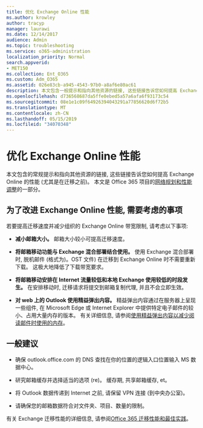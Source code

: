 ```yaml
---
title: 优化 Exchange Online 性能
ms.author: krowley
author: tracyp
manager: laurawi
ms.date: 12/14/2017
audience: Admin
ms.topic: troubleshooting
ms.service: o365-administration
localization_priority: Normal
search.appverid:
- MET150
ms.collection: Ent_O365
ms.custom: Adm_O365
ms.assetid: 026e83cb-a945-4543-97b0-a8af6e80ac61
description: 本文包含一般提示和指向其他资源的链接, 这些链接告诉您如何提高 Exchange Online 的性能。
ms.openlocfilehash: d736568687da5ffe0ebed5a57a6afa6f93173c54
ms.sourcegitcommit: 08e1e1c09f64926394043291a77856620d6f72b5
ms.translationtype: MT
ms.contentlocale: zh-CN
ms.lasthandoff: 05/15/2019
ms.locfileid: "34070348"
---
```

# <a name="tune-exchange-online-performance"></a>优化 Exchange Online 性能

本文包含的常规提示和指向其他资源的链接, 这些链接告诉您如何提高 Exchange Online 的性能 (尤其是在迁移之前)。 本文是 Office 365 项目的[网络规划和性能调整](https://aka.ms/tune)的一部分。
   
## <a name="things-to-consider-in-order-to-improve-exchange-online-performance"></a>为了改进 Exchange Online 性能, 需要考虑的事项

若要提高迁移速度并减少组织的 Exchange Online 带宽限制, 请考虑以下事项:
  
- **减小邮箱大小。** 邮箱大小较小可提高迁移速度。 
    
- **将邮箱移动功能与 Exchange 混合部署结合使用。** 使用 Exchange 混合部署时, 脱机邮件 (格式为)。OST 文件) 在迁移到 Exchange Online 时不需要重新下载。 这极大地降低了下载带宽要求。 
    
- **将邮箱移动安排在 Internet 流量较低和本地 Exchange 使用较低的时段发生。** 在安排移动时, 迁移请求将提交到邮箱复制代理, 并且不会立即生效。 
    
- **对 web 上的 Outlook 使用精益弹出内容。** 精益弹出内容通过在服务器上呈现一些组件, 在 Microsoft Edge 或 Internet Explorer 中提供特定电子邮件的较小、占用大量内存的版本。 有关详细信息, 请参阅[使用精益弹出内容以减少阅读邮件时使用的内存](https://support.office.com/article/a6d6ba01-2562-4c3d-a8f1-78748dd506cf)。


## <a name="general-advice"></a>一般建议

- 确保 outlook.office.com 的 DNS 查找在你的位置的逻辑入口位置输入 MS 数据中心。

- 研究邮箱缓存并选择适当的选项 (re)。 缓存期, 共享邮箱缓存, et。

- 将 Outlook 数据传递到 Internet 之前, 请保留 VPN 连接 (到中央办公室)。

- 请确保您的邮箱数据符合对文件夹、项目、数量的限制。
    
有关 Exchange 迁移性能的详细信息, 请参阅[Office 365 迁移性能和最佳实践](https://support.office.com/article/d9acb371-fd6c-4c14-aa8e-db5cbe39aa57)。
  

